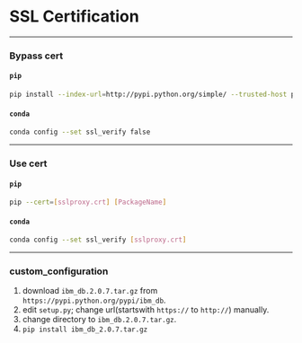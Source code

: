 # SSL Certification

---
### Bypass cert

#### ```pip```
```sh
pip install --index-url=http://pypi.python.org/simple/ --trusted-host pypi.python.org [PackageName]
```

#### ```conda```
```sh
conda config --set ssl_verify false
```


---
### Use cert

#### ```pip```
```sh
pip --cert=[sslproxy.crt] [PackageName]
```

#### ```conda```
```sh
conda config --set ssl_verify [sslproxy.crt]
```

---
### custom_configuration
1. download ```ibm_db.2.0.7.tar.gz``` from ```https://pypi.python.org/pypi/ibm_db```.   
2. edit ```setup.py```; change url(startswith ```https://``` to ```http://```) manually.  
3. change directory to ```ibm_db.2.0.7.tar.gz```.  
4. ```pip install ibm_db_2.0.7.tar.gz``` 

